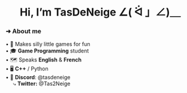 <h1 align="center">Hi, I’m TasDeNeige ∠( ᐛ 」∠)＿</h1>
 
<h3>➜ About me</h3>
• 👾 Makes silly little games for fun <br>
• 🎓 <b>Game Programming</b> student <br>
• 🗺️ Speaks <b>English</b> & <b>French</b> <br>
• 🖥️ <b>C++</b> / Python<br>
• 💬 <b>Discord</b>: @tasdeneige <br>
 &nbsp;&nbsp;&nbsp;&nbsp; ⤷ <b>Twitter:</b> @Tas2Neige


<!---
[![My Skills](https://skillicons.dev/icons?i=py,html,css,twitter,discord&perline=3)](https://skillicons.dev)

TasDeNeige/TasDeNeige is a ✨ special ✨ repository because its `README.md` (this file) appears on your GitHub profile.
You can click the Preview link to take a look at your changes.
--->

